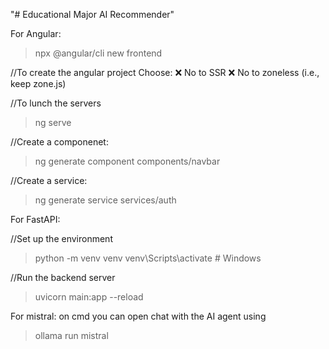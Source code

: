 "# Educational Major AI Recommender" 



For Angular:

>npx @angular/cli new frontend

//To create the angular project Choose:
❌ No to SSR
❌ No to zoneless (i.e., keep zone.js)

//To lunch the servers
>ng serve                                       


//Create a componenet:
>ng generate component components/navbar

//Create a service:
>ng generate service services/auth



For FastAPI:

//Set up the environment
>python -m venv venv
>venv\Scripts\activate  # Windows

//Run the backend server
>uvicorn main:app --reload



For mistral:
on cmd you can open chat with the AI agent using
>ollama run mistral


